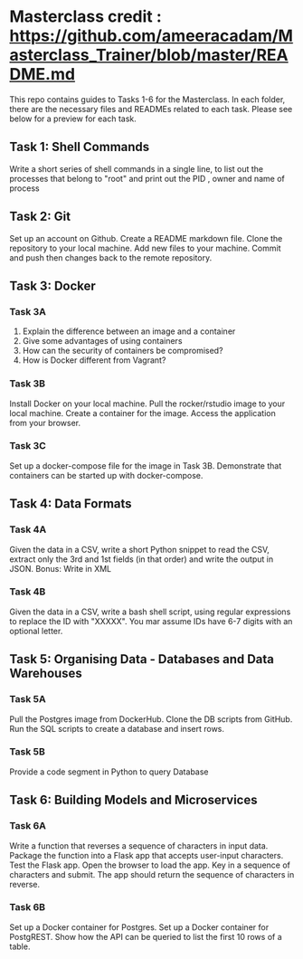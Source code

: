 # Masterclass credit : https://github.com/ameeracadam/Masterclass_Trainer/blob/master/README.md

This repo contains guides to Tasks 1-6 for the Masterclass. In each folder, there are the necessary files and READMEs related to each task. Please see below for a preview for each task.

## Task 1: Shell Commands
Write a short series of shell commands in a single line, to list out the processes that belong to "root" and print out the PID , owner and name of process

## Task 2: Git
Set up an account on Github. Create a README markdown file. Clone the repository to your local machine. Add new files to your machine. Commit and push then changes back to the remote repository.

## Task 3: Docker
### Task 3A
1.  Explain the difference between an image and a container
2.  Give some advantages of using containers
3.  How can the security of containers be compromised?
4.  How is Docker different from Vagrant?

### Task 3B
Install Docker on your local machine. Pull the rocker/rstudio image to your local machine. Create a container for the image. Access the application from your browser.

### Task 3C
Set up a docker-compose file for the image in Task 3B. Demonstrate that containers can be started up with docker-compose.

## Task 4: Data Formats
### Task 4A
Given the data in a CSV, write a short Python snippet to read the CSV, extract only the 3rd and 1st fields (in that order) and write the output in JSON. Bonus: Write in XML

### Task 4B
Given the data in a CSV, write a bash shell script, using regular expressions to replace the ID with "XXXXX". You mar assume IDs have 6-7 digits with an optional letter.

## Task 5: Organising Data - Databases and Data Warehouses
### Task 5A
Pull the Postgres image from DockerHub. Clone the DB scripts from GitHub. Run the SQL scripts to create a database and insert rows.

### Task 5B
Provide a code segment in Python to query Database

## Task 6: Building Models and Microservices
### Task 6A
Write a function that reverses a sequence of characters in input data. Package the function into a Flask app that accepts user-input characters. Test the Flask app. Open the browser to load the app. Key in a sequence of characters and submit. The app should return the sequence of characters in reverse.

### Task 6B
Set up a Docker container for Postgres. Set up a Docker container for PostgREST. Show how the API can be queried to list the first 10 rows of a table.
